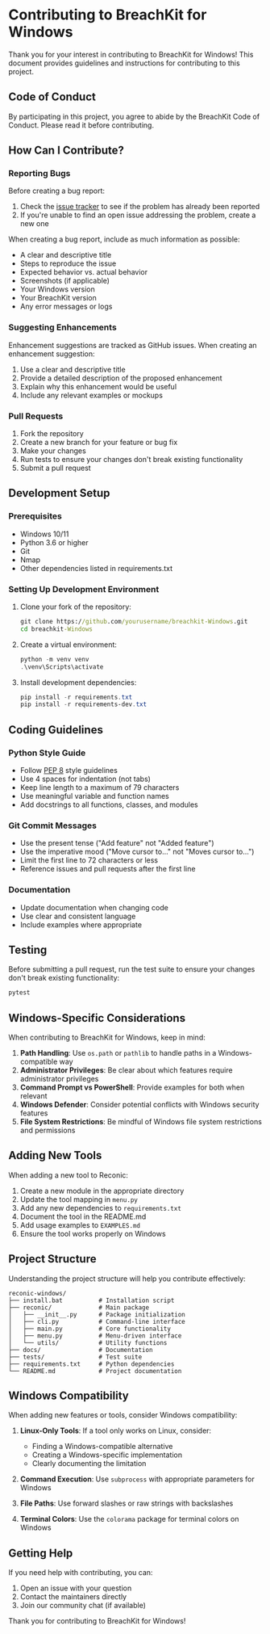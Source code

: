 # Contributing to BreachKit for Windows

Thank you for your interest in contributing to BreachKit for Windows! This document provides guidelines and instructions for contributing to this project.

## Code of Conduct

By participating in this project, you agree to abide by the BreachKit Code of Conduct. Please read it before contributing.

## How Can I Contribute?

### Reporting Bugs

Before creating a bug report:

1. Check the [issue tracker](https://github.com/yourusername/breachkit-Windows/issues) to see if the problem has already been reported
2. If you're unable to find an open issue addressing the problem, create a new one

When creating a bug report, include as much information as possible:

- A clear and descriptive title
- Steps to reproduce the issue
- Expected behavior vs. actual behavior
- Screenshots (if applicable)
- Your Windows version
- Your BreachKit version
- Any error messages or logs

### Suggesting Enhancements

Enhancement suggestions are tracked as GitHub issues. When creating an enhancement suggestion:

1. Use a clear and descriptive title
2. Provide a detailed description of the proposed enhancement
3. Explain why this enhancement would be useful
4. Include any relevant examples or mockups

### Pull Requests

1. Fork the repository
2. Create a new branch for your feature or bug fix
3. Make your changes
4. Run tests to ensure your changes don't break existing functionality
5. Submit a pull request

## Development Setup

### Prerequisites

- Windows 10/11
- Python 3.6 or higher
- Git
- Nmap
- Other dependencies listed in requirements.txt

### Setting Up Development Environment

1. Clone your fork of the repository:
   ```cmd
   git clone https://github.com/yourusername/breachkit-Windows.git
   cd breachkit-Windows
   ```

2. Create a virtual environment:
   ```powershell
   python -m venv venv
   .\venv\Scripts\activate
   ```

3. Install development dependencies:
   ```powershell
   pip install -r requirements.txt
   pip install -r requirements-dev.txt
   ```

## Coding Guidelines

### Python Style Guide

- Follow [PEP 8](https://www.python.org/dev/peps/pep-0008/) style guidelines
- Use 4 spaces for indentation (not tabs)
- Keep line length to a maximum of 79 characters
- Use meaningful variable and function names
- Add docstrings to all functions, classes, and modules

### Git Commit Messages

- Use the present tense ("Add feature" not "Added feature")
- Use the imperative mood ("Move cursor to..." not "Moves cursor to...")
- Limit the first line to 72 characters or less
- Reference issues and pull requests after the first line

### Documentation

- Update documentation when changing code
- Use clear and consistent language
- Include examples where appropriate

## Testing

Before submitting a pull request, run the test suite to ensure your changes don't break existing functionality:

```powershell
pytest
```

## Windows-Specific Considerations

When contributing to BreachKit for Windows, keep in mind:

1. **Path Handling**: Use `os.path` or `pathlib` to handle paths in a Windows-compatible way
2. **Administrator Privileges**: Be clear about which features require administrator privileges
3. **Command Prompt vs PowerShell**: Provide examples for both when relevant
4. **Windows Defender**: Consider potential conflicts with Windows security features
5. **File System Restrictions**: Be mindful of Windows file system restrictions and permissions

## Adding New Tools

When adding a new tool to Reconic:

1. Create a new module in the appropriate directory
2. Update the tool mapping in `menu.py`
3. Add any new dependencies to `requirements.txt`
4. Document the tool in the README.md
5. Add usage examples to `EXAMPLES.md`
6. Ensure the tool works properly on Windows

## Project Structure

Understanding the project structure will help you contribute effectively:

```
reconic-windows/
├── install.bat          # Installation script
├── reconic/             # Main package
│   ├── __init__.py      # Package initialization
│   ├── cli.py           # Command-line interface
│   ├── main.py          # Core functionality
│   ├── menu.py          # Menu-driven interface
│   └── utils/           # Utility functions
├── docs/                # Documentation
├── tests/               # Test suite
├── requirements.txt     # Python dependencies
└── README.md            # Project documentation
```

## Windows Compatibility

When adding new features or tools, consider Windows compatibility:

1. **Linux-Only Tools**: If a tool only works on Linux, consider:
   - Finding a Windows-compatible alternative
   - Creating a Windows-specific implementation
   - Clearly documenting the limitation

2. **Command Execution**: Use `subprocess` with appropriate parameters for Windows

3. **File Paths**: Use forward slashes or raw strings with backslashes

4. **Terminal Colors**: Use the `colorama` package for terminal colors on Windows

## Getting Help

If you need help with contributing, you can:

1. Open an issue with your question
2. Contact the maintainers directly
3. Join our community chat (if available)

Thank you for contributing to BreachKit for Windows!

